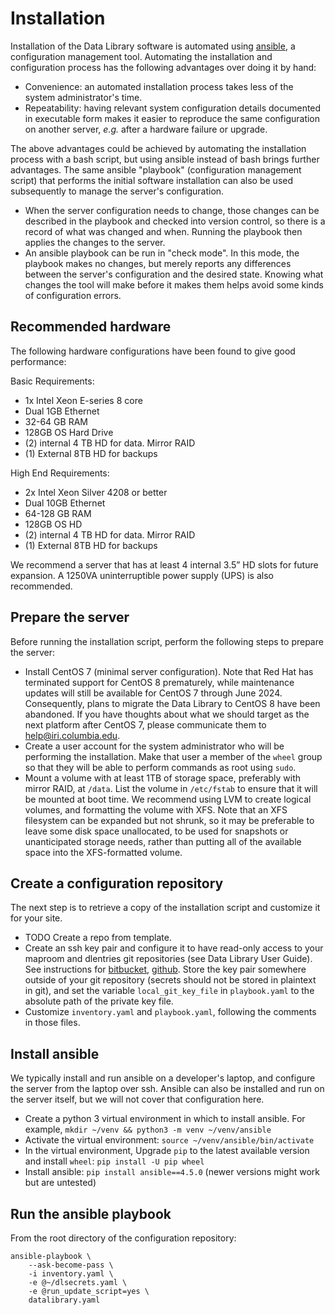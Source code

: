 # Installation

Installation of the Data Library software is automated using [ansible](https://github.com/ansible/ansible), a configuration management tool.
Automating the installation and configuration process has the following advantages over doing it by hand:
* Convenience: an automated installation process takes less of the system administrator's time.
* Repeatability: having relevant system configuration details documented in executable form makes it easier to reproduce the same configuration on another server, *e.g.* after a hardware failure or upgrade.

The above advantages could be achieved by automating the installation process with a bash script, but using ansible instead of bash brings further advantages. The same ansible "playbook" (configuration management script) that performs the initial software installation can also be used subsequently to manage the server's configuration.
* When the server configuration needs to change, those changes can be described in the playbook and checked into version control, so there is a record of what was changed and when. Running the playbook then applies the changes to the server.
* An ansible playbook can be run in "check mode". In this mode, the playbook makes no changes, but merely reports any differences between the server's configuration and the desired state. Knowing what changes the tool will make before it makes them helps avoid some kinds of configuration errors.

## Recommended hardware
The following hardware configurations have been found to give good performance:

Basic Requirements:
* 1x Intel Xeon E-series 8 core
* Dual 1GB Ethernet
* 32-64 GB RAM
* 128GB OS Hard Drive
* (2) internal 4 TB HD for data. Mirror RAID
* (1) External 8TB HD for backups

High End Requirements:
* 2x Intel Xeon Silver 4208 or better
* Dual 10GB Ethernet
* 64-128 GB RAM
* 128GB OS HD
* (2) internal 4 TB HD for data. Mirror RAID
* (1) External 8TB HD for backups

We recommend a server that has at least 4 internal 3.5” HD slots for future expansion. A 1250VA uninterruptible power supply (UPS) is also recommended.

## Prepare the server
Before running the installation script, perform the following steps to prepare the server:
* Install CentOS 7 (minimal server configuration). Note that Red Hat has terminated support for CentOS 8 prematurely, while maintenance updates will still be available for CentOS 7 through June 2024. Consequently, plans to migrate the Data Library to CentOS 8 have been abandoned. If you have thoughts about what we should target as the next platform after CentOS 7, please communicate them to [help@iri.columbia.edu](mailto:help@iri.columbia.edu).
* Create a user account for the system administrator who will be performing the installation. Make that user a member of the `wheel` group so that they will be able to perform commands as root using `sudo`.
* Mount a volume with at least 1TB of storage space, preferably with mirror RAID, at `/data`. List the volume in `/etc/fstab` to ensure that it will be mounted at boot time. We recommend using LVM to create logical volumes, and formatting the volume with XFS. Note that an XFS filesystem can be expanded but not shrunk, so it may be preferable to leave some disk space unallocated, to be used for snapshots or unanticipated storage needs, rather than putting all of the available space into the XFS-formatted volume.

## Create a configuration repository
The next step is to retrieve a copy of the installation script and customize it for your site.
* TODO Create a repo from template.
* Create an ssh key pair and configure it to have read-only access to your maproom and dlentries git repositories (see Data Library User Guide). See instructions for [bitbucket](https://support.atlassian.com/bitbucket-cloud/docs/add-access-keys/), [github](https://docs.github.com/en/developers/overview/managing-deploy-keys#deploy-keys). Store the key pair somewhere outside of your git repository (secrets should not be stored in plaintext in git), and set the variable `local_git_key_file` in `playbook.yaml` to the absolute path of the private key file.
* Customize `inventory.yaml` and `playbook.yaml`, following the comments in those files.


## Install ansible
We typically install and run ansible on a developer's laptop, and configure the server from the laptop over ssh. Ansible can also be installed and run on the server itself, but we will not cover that configuration here.

* Create a python 3 virtual environment in which to install ansible. For example, `mkdir ~/venv && python3 -m venv ~/venv/ansible`
* Activate the virtual environment: `source ~/venv/ansible/bin/activate`
* In the virtual environment, Upgrade `pip` to the latest available version and install `wheel`: `pip install -U pip wheel`
* Install ansible: `pip install ansible==4.5.0` (newer versions might work but are untested)

## Run the ansible playbook
From the root directory of the configuration repository:
```
ansible-playbook \
    --ask-become-pass \
    -i inventory.yaml \
    -e @~/dlsecrets.yaml \
    -e @run_update_script=yes \
    datalibrary.yaml
```
